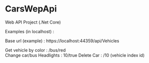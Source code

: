 # CarsWepApi
Web API Project (.Net Core)

Examples (in localhost) :

Base url (example) : https://localhost:44359/api/Vehicles  

Get vehicle by color : /bus/red
</br> Change car/bus Headlights : 10/true
Delete Car :  /10  (vehicle index id)
